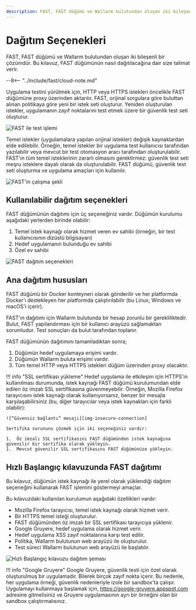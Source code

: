 ```yaml
---
description: FAST, FAST düğümü ve Wallarm bulutundan oluşan iki bileşenli bir çözümdür. Bu kılavuz, FAST düğümünün nasıl dağıtılacağına dair size talimat verir.
---
```


[img-fast-integration]:         ../../images/fast/qsg/en/deployment-options/0-qsg-fast-depl.png
[img-fast-scheme]:              ../../images/fast/qsg/en/deployment-options/1-qsg-fast-work-scheme.png       
[img-fast-deployment-options]:  ../../images/fast/qsg/en/deployment-options/2-qsg-fast-depl-options.png    
[img-insecure-connection]:     ../../images/fast/qsg/common/deployment-options/3-qsg-fast-depl-insecure-cert.png    
[img-qsg-deployment-scheme]:    ../../images/fast/qsg/en/deployment-options/4-qsg-fast-depl-scheme.png
    
[link-https-google-gruyere]:    https://google-gruyere.appspot.com 


#   Dağıtım Seçenekleri

FAST, FAST düğümü ve Wallarm bulutundan oluşan iki bileşenli bir çözümdür. Bu kılavuz, FAST düğümünün nasıl dağıtılacağına dair size talimat verir.

--8<-- "../include/fast/cloud-note.md"

Uygulama testini yürütmek için, HTTP veya HTTPS istekleri öncelikle FAST düğümüne proxy üzerinden aktarılır. FAST, orijinal sorgulara göre buluttan alınan politikaya göre yeni bir istek seti oluşturur. Yeniden oluşturulan istekler, uygulamanın zayıf noktalarını test etmek üzere bir güvenlik test seti oluşturur.

![FAST ile test işlemi][img-fast-integration]

Temel istekler (uygulamalara yapılan orijinal istekler) değişik kaynaklardan elde edilebilir. Örneğin, temel istekler bir uygulama test kullanıcısı tarafından yazılabilir veya mevcut bir test otomasyon aracı tarafından oluşturulabilir. FAST'ın tüm temel isteklerinin zararlı olmasını gerektirmez: güvenlik test seti meşru isteklere dayalı olarak da oluşturulabilir. FAST düğümü, güvenlik test seti oluşturma ve uygulama amaçları için kullanılır. 

![FAST'in çalışma şekli][img-fast-scheme]
    
    
##  Kullanılabilir dağıtım seçenekleri 

FAST düğümünün dağıtımı için üç seçeneğiniz vardır. Düğümün kurulumu aşağıdaki yerlerden birinde olabilir:
1. Temel istek kaynağı olarak hizmet veren ev sahibi (örneğin, bir test kullanıcısının dizüstü bilgisayarı)
2. Hedef uygulamanın bulunduğu ev sahibi
3. Özel ev sahibi

![FAST dağıtım seçenekleri][img-fast-deployment-options]
    
    
##  Ana dağıtım hususları

FAST düğümü bir Docker konteyneri olarak gönderilir ve her platformda Docker’ı destekleyen her platformda çalıştırılabilir (bu Linux, Windows ve macOS'i içerir).

FAST'ın dağıtımı için Wallarm bulutunda bir hesap zorunlu bir gerekliliktedir. Bulut, FAST yapılandırması için bir kullanıcı arayüzü sağlamaktan sorumludur. Test sonuçları da bulut tarafından toplanır.

FAST düğümünün dağıtımını tamamladıktan sonra;
1. Düğümün hedef uygulamaya erişimi vardır.
2. Düğümün Wallarm buluta erişimi vardır.
3. Tüm temel HTTP veya HTTPS istekleri düğüm üzerinden proxy olacaktır.

!!! info "SSL sertifikası yükleme"
    Hedef uygulama ile etkileşim için HTTPS'in kullanılması durumunda, istek kaynağı FAST düğümü kurulumundan elde edilen öz imzalı SSL sertifikasına güvenmeyebilir. Örneğin, Mozilla Firefox tarayıcısını istek kaynağı olarak kullanıyorsanız, benzer bir mesajla karşılaşabilirsiniz (bu, diğer tarayıcılar veya istek kaynakları için farklı olabilir):
    
    ![“Güvensiz bağlantı” mesajı][img-insecure-connection]
    
    Sertifika sorununu çözmek için iki seçeneğiniz vardır:

    1.  Öz imzalı SSL sertifikasını FAST düğümünden istek kaynağına güvenilir bir sertifika olarak yükleyin.
    1.  Mevcut güvenilir SSL sertifikasını FAST düğümünüze yükleyin.
  
##  Hızlı Başlangıç kılavuzunda FAST dağıtımı 

Bu kılavuz, düğümün istek kaynağı ile yerel olarak yüklendiği dağıtım seçeneğini kullanarak FAST işlemini göstermeyi amaçlar.

Bu kılavuzdaki kullanılan kurulumun aşağıdaki özellikleri vardır:

* Mozilla Firefox tarayıcısı, temel istek kaynağı olarak hizmet verir.
* Bir HTTPS temel isteği oluşturulur.
* FAST düğümünden öz imzalı bir SSL sertifikası tarayıcıya yüklenir.
* Google Gruyere, hedef uygulama olarak hizmet verir.
* Hedef uygulama XSS zayıf noktalarına karşı test edilir.
* Politika, Wallarm bulutunun web arayüzü ile oluşturulur.
* Test süreci Wallarm bulutunun web arayüzü ile başlatılır.

![Hızlı Başlangıç kılavuzu dağıtım şeması][img-qsg-deployment-scheme]

!!! info "Google Gruyere"
    Google Gruyere, güvenlik testi için özel olarak oluşturulmuş bir uygulamadır. Bilerek birçok zayıf nokta içerir. Bu nedenle, her uygulama örneği, güvenlik nedenleriyle izole bir sandbox'ta çalışır. Uygulamayı kullanmaya başlamak için, <https://google-gruyere.appspot.com> adresine gitmelisiniz ve Gruyere uygulamasının ayrı bir örneğini olan bir sandbox çalıştırmalısınız.